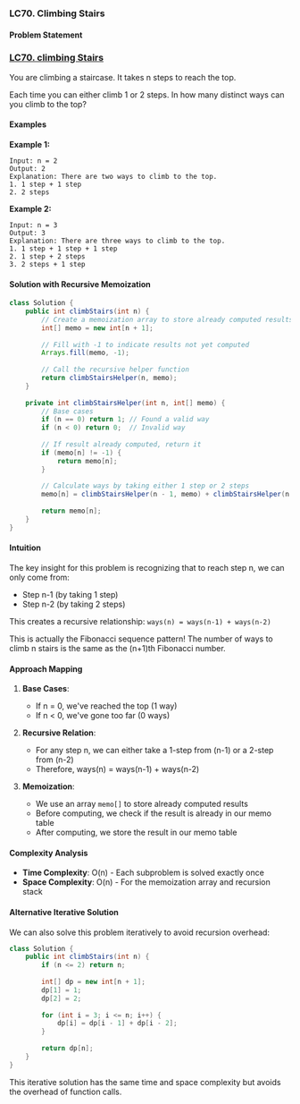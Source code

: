 ### LC70. Climbing Stairs
#### Problem Statement
### [LC70. climbing Stairs](https://leetcode.com/problems/climbing-stairs/)

You are climbing a staircase. It takes n steps to reach the top.

Each time you can either climb 1 or 2 steps. In how many distinct ways can you climb to the top?

#### Examples

**Example 1:**
```
Input: n = 2
Output: 2
Explanation: There are two ways to climb to the top.
1. 1 step + 1 step
2. 2 steps
```

**Example 2:**
```
Input: n = 3
Output: 3
Explanation: There are three ways to climb to the top.
1. 1 step + 1 step + 1 step
2. 1 step + 2 steps
3. 2 steps + 1 step
```

#### Solution with Recursive Memoization

```java
class Solution {
    public int climbStairs(int n) {
        // Create a memoization array to store already computed results
        int[] memo = new int[n + 1];
        
        // Fill with -1 to indicate results not yet computed
        Arrays.fill(memo, -1);
        
        // Call the recursive helper function
        return climbStairsHelper(n, memo);
    }
    
    private int climbStairsHelper(int n, int[] memo) {
        // Base cases
        if (n == 0) return 1; // Found a valid way
        if (n < 0) return 0;  // Invalid way
        
        // If result already computed, return it
        if (memo[n] != -1) {
            return memo[n];
        }
        
        // Calculate ways by taking either 1 step or 2 steps
        memo[n] = climbStairsHelper(n - 1, memo) + climbStairsHelper(n - 2, memo);
        
        return memo[n];
    }
}
```

#### Intuition
The key insight for this problem is recognizing that to reach step n, we can only come from:
- Step n-1 (by taking 1 step)
- Step n-2 (by taking 2 steps)

This creates a recursive relationship: `ways(n) = ways(n-1) + ways(n-2)`

This is actually the Fibonacci sequence pattern! The number of ways to climb n stairs is the same as the (n+1)th Fibonacci number.

#### Approach Mapping
1. **Base Cases**: 
   - If n = 0, we've reached the top (1 way)
   - If n < 0, we've gone too far (0 ways)

2. **Recursive Relation**: 
   - For any step n, we can either take a 1-step from (n-1) or a 2-step from (n-2)
   - Therefore, ways(n) = ways(n-1) + ways(n-2)

3. **Memoization**: 
   - We use an array `memo[]` to store already computed results
   - Before computing, we check if the result is already in our memo table
   - After computing, we store the result in our memo table

#### Complexity Analysis
- **Time Complexity**: O(n) - Each subproblem is solved exactly once
- **Space Complexity**: O(n) - For the memoization array and recursion stack

#### Alternative Iterative Solution
We can also solve this problem iteratively to avoid recursion overhead:

```java
class Solution {
    public int climbStairs(int n) {
        if (n <= 2) return n;
        
        int[] dp = new int[n + 1];
        dp[1] = 1;
        dp[2] = 2;
        
        for (int i = 3; i <= n; i++) {
            dp[i] = dp[i - 1] + dp[i - 2];
        }
        
        return dp[n];
    }
}
```

This iterative solution has the same time and space complexity but avoids the overhead of function calls.
